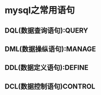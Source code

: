 # mysql之常用语句

## DQL(数据查询语句):QUERY




## DML(数据操纵语句):MANAGE



## DDL(数据定义语句):DEFINE


## DCL(数据控制语句)CONTROL

